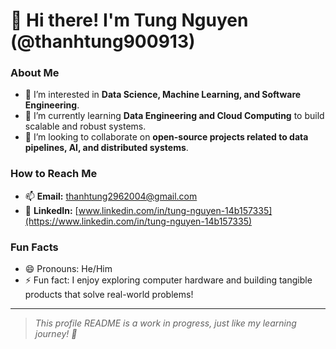 # 👋 Hi there! I'm Tung Nguyen (@thanhtung900913)

### About Me
- 👀 I’m interested in **Data Science, Machine Learning, and Software Engineering**.  
- 🌱 I’m currently learning **Data Engineering and Cloud Computing** to build scalable and robust systems.  
- 💞️ I’m looking to collaborate on **open-source projects related to data pipelines, AI, and distributed systems**.  

### How to Reach Me
- 📫 **Email:** thanhtung2962004@gmail.com  
- 💼 **LinkedIn:** [www.linkedin.com/in/tung-nguyen-14b157335](https://www.linkedin.com/in/tung-nguyen-14b157335) 

### Fun Facts
- 😄 Pronouns: He/Him  
- ⚡ Fun fact: I enjoy exploring computer hardware and building tangible products that solve real-world problems!  

---

> _This profile README is a work in progress, just like my learning journey! 🚀_

